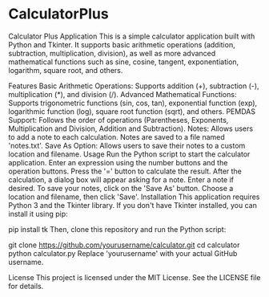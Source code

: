 # CalculatorPlus

Calculator Plus Application
This is a simple calculator application built with Python and Tkinter. It supports basic arithmetic operations (addition, subtraction, multiplication, division), as well as more advanced mathematical functions such as sine, cosine, tangent, exponentiation, logarithm, square root, and others.

Features
Basic Arithmetic Operations: Supports addition (+), subtraction (-), multiplication (*), and division (/).
Advanced Mathematical Functions: Supports trigonometric functions (sin, cos, tan), exponential function (exp), logarithmic function (log), square root function (sqrt), and others.
PEMDAS Support: Follows the order of operations (Parentheses, Exponents, Multiplication and Division, Addition and Subtraction).
Notes: Allows users to add a note to each calculation. Notes are saved to a file named 'notes.txt'.
Save As Option: Allows users to save their notes to a custom location and filename.
Usage
Run the Python script to start the calculator application.
Enter an expression using the number buttons and the operation buttons.
Press the '=' button to calculate the result.
After the calculation, a dialog box will appear asking for a note. Enter a note if desired.
To save your notes, click on the 'Save As' button. Choose a location and filename, then click 'Save'.
Installation
This application requires Python 3 and the Tkinter library. If you don't have Tkinter installed, you can install it using pip:

pip install tk
Then, clone this repository and run the Python script:

git clone https://github.com/yourusername/calculator.git
cd calculator
python calculator.py
Replace 'yourusername' with your actual GitHub username.

License
This project is licensed under the MIT License. See the LICENSE file for details.
